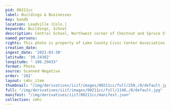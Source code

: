 ```yaml
---
pid: 00211cc
label: Buildings & Businesses
key: bandb
location: Leadville (Colo.)
keywords: Buildings, School
description: Central School, Northwest corner of Chestnut and Spruce Streets
named_persons: 
rights: This photo is property of Lake County Civic Center Association.
creation_date: 
ingest_date: '2021-03-30'
latitude: '39.24382'
longitude: "-106.29433"
format: Photo
source: Scanned Negative
order: '202'
layout: cmhc_item
thumbnail: "/img/derivatives/iiif/images/00211cc/full/250,/0/default.jpg"
full: "/img/derivatives/iiif/images/00211cc/full/1140,/0/default.jpg"
manifest: "/img/derivatives/iiif/00211cc/manifest.json"
collection: cmhc
---
```

